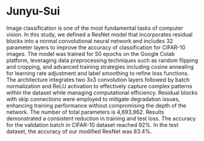 # Junyu-Sui
Image classification is one of the most fundamental tasks of computer vision. In this study, we defined a ResNet model that incorporates residual blocks into a normal convolutional neural network and includes 32 parameter layers to improve the accuracy of classification for CIFAR-10 images. The model was trained for 50 epochs on the Google Colab platform, leveraging data preprocessing techniques such as random flipping and cropping, and advanced training strategies including cosine annealing for learning rate adjustment and label smoothing to refine loss functions. The architecture integrates two 3x3 convolution layers followed by batch normalization and ReLU activation to effectively capture complex patterns within the dataset while managing computational efficiency. Residual blocks with skip connections were employed to mitigate degradation issues, enhancing training performance without compromising the depth of the network. 
The number of total parameters is 4,693,962. Results demonstrated a consistent reduction in training and test loss. The accuracy for the validation batch in CIFAR-10 dataset reached 92%. In the test dataset, the accuracy of our modified ResNet was 83.4%.
